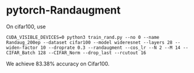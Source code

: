 # pytorch-Randaugment
On cifar100, use
```
CUDA_VISIBLE_DEVICES=0 python3 train_rand.py --no 0 --name Randaug_200ep --dataset cifar100 --model wideresnet --layers 28 --widen-factor 10 --droprate 0.3 --randaugment --cos_lr --N 2 --M 14 --CIFAR_Batch 128 --CIFAR_Norm --drop_last --rcutout 16
```
We achieve 83.38% accuracy on Cifar100.
